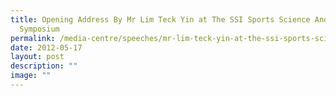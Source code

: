 ```yaml
---
title: Opening Address By Mr Lim Teck Yin at The SSI Sports Science And Medicine
  Symposium
permalink: /media-centre/speeches/mr-lim-teck-yin-at-the-ssi-sports-science-and-medicine-symposium/
date: 2012-05-17
layout: post
description: ""
image: ""
---
```

